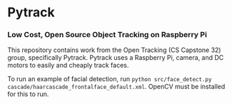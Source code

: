 # Pytrack
### Low Cost, Open Source Object Tracking on Raspberry Pi

This repository contains work from the Open Tracking (CS Capstone 32) group, specifically Pytrack.  Pytrack uses a Raspberry Pi, camera, and DC motors to easily and cheaply track faces.  

To run an example of facial detection, run `python src/face_detect.py cascade/haarcascade_frontalface_default.xml`.  OpenCV must be installed for this to run.  